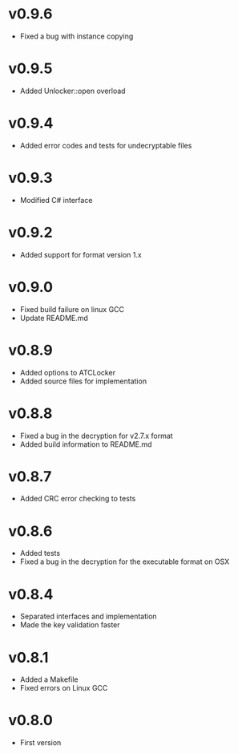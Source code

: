 v0.9.6
======

 - Fixed a bug with instance copying
 
v0.9.5
======

 - Added Unlocker::open overload
 
v0.9.4
======

 - Added error codes and tests for undecryptable files
 
v0.9.3
======

 - Modified C# interface
 
v0.9.2
======

 - Added support for format version 1.x
 
v0.9.0
======

 - Fixed build failure on linux GCC
 - Update README.md
 
v0.8.9
======

 - Added options to ATCLocker
 - Added source files for implementation

v0.8.8
======

 - Fixed a bug in the decryption for v2.7.x format
 - Added build information to README.md
 
v0.8.7
======

 - Added CRC error checking to tests

v0.8.6
======

 - Added tests
 - Fixed a bug in the decryption for the executable format on OSX
 
v0.8.4
======

 - Separated interfaces and implementation
 - Made the key validation faster

v0.8.1
======

 - Added a Makefile
 - Fixed errors on Linux GCC

v0.8.0
======

 - First version